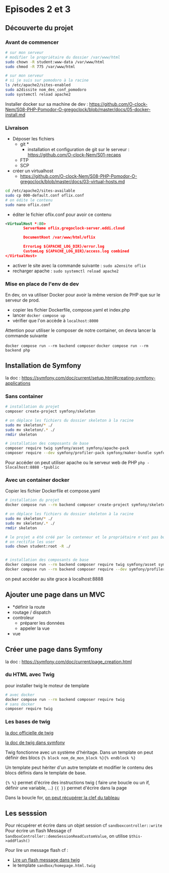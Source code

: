 # Episodes 2 et 3

## Découverte du projet

### Avant de commencer

```bash
# sur mon serveur
# modifier le propriétaire du dossier /var/www/html
sudo chown -R student:www-data /var/www/html
sudo chmod -R 775 /var/www/html
```

```bash
# sur mon serveur
# si je suis sur pomodoro à la racine
ls /etc/apache2/sites-enabled
sudo a2dissite nom_des_conf_pomodoro
sudo systemctl reload apache2
```

Installer docker sur sa machine de dev : https://github.com/O-clock-Nem/S08-PHP-Pomodor-O-gregoclock/blob/master/docs/05-docker-install.md

### Livraison

- Déposer les fichiers
  - git *
    - installation et configuration de git sur le serveur : https://github.com/O-clock-Nem/S01-recaps
  - FTP
  - SCP
- créer un virtualhost
  - https://github.com/O-clock-Nem/S08-PHP-Pomodor-O-gregoclock/blob/master/docs/03-virtual-hosts.md

```bash
cd /etc/apache2/sites-available
sudo cp 000-default.conf oflix.conf
# on édite le contenu
sudo nano oflix.conf
```

- éditer le fichier oflix.conf pour avoir ce contenu

```xml
<VirtualHost *:80>
        ServerName oflix.gregoclock-server.eddi.cloud

        DocumentRoot /var/www/html/oflix

        ErrorLog ${APACHE_LOG_DIR}/error.log
        CustomLog ${APACHE_LOG_DIR}/access.log combined
</VirtualHost>
```

- activer le site avec la commande suivante : `sudo a2ensite oflix`
- recharger apache : `sudo systemctl reload apache2`

### Mise en place de l'env de dev

En dev, on va utiliser Docker pour avoir la même version de PHP que sur le serveur de prod.

- copier les fichier Dockerfile, compose.yaml et index.php
- lancer `docker compose up`
- vérifier que l'on accède à `localhost:8000`

Attention pour utiliser le composer de notre container, on devra lancer la commande suivante

`docker compose run --rm backend composer`
`docker compose run --rm backend php`

## Installation de Symfony

la doc : https://symfony.com/doc/current/setup.html#creating-symfony-applications

### Sans container

```bash
# installation du projet
composer create-project symfony/skeleton

# on déplace les fichiers du dossier skeleton à la racine
sudo mv skeleton/* ./
sudo mv skeleton/.* ./
rmdir skeleton

# installation des composants de base
composer require twig symfony/asset symfony/apache-pack
composer require --dev symfony/profiler-pack symfony/maker-bundle symfony/debug-bundle
```

Pour accéder on peut utiliser apache ou le serveur web de PHP `php -Slocalhost:8888 -tpublic`

### Avec un container docker

Copier les fichier Dockerfile et compose.yaml

```bash
# installation du projet
docker compose run --rm backend composer create-project symfony/skeleton 

# on déplace les fichiers du dossier skeleton à la racine
sudo mv skeleton/* ./
sudo mv skeleton/.* ./
rmdir skeleton

# le projet a été créé par le conteneur et le propriétaire n'est pas bon
# on rectifie les user
sudo chown student:root -R ./


# installation des composants de base
docker compose run --rm backend composer require twig symfony/asset symfony/apache-pack
docker compose run --rm backend composer require --dev symfony/profiler-pack symfony/maker-bundle symfony/debug-bundle
```

on peut accéder au site grace à localhost:8888

## Ajouter une page dans un MVC

- *définir la route
- routage / dispatch
- controleur
  - préparer les données
  - appeler la vue
- vue

## Créer une page dans Symfony

la doc : https://symfony.com/doc/current/page_creation.html

### du HTML avec Twig

pour installer twig le moteur de template

```bash
# avec docker
docker compose run --rm backend composer require twig 
# sans docker
composer require twig
```

### Les bases de twig

[la doc officielle de twig](https://twig.symfony.com/doc/3.x/templates.html#twig-for-template-designers)

[la doc de twig dans symfony](https://symfony.com/doc/current/templates.html)

Twig fonctionne avec un système d'héritage.
Dans un template on peut définir des blocs `{% block nom_de_mon_block %}{% endblock %}`

Un template peut hériter d'un autre template et modifier le contenu des blocs définis dans le template de base.

`{% %}` permet d'écrire des instructions twig ( faire une boucle ou un if, définir une variable, ...)
`{{ }}` permet d'écrire dans la page

Dans la boucle for, [on peut récupérer la clef du tableau](https://twig.symfony.com/doc/3.x/tags/for.html#iterating-over-keys-and-values)

## Les sesssion

Pour récupérer et écrire dans un objet session cf `sandboxcontroller::write`
Pour écrire un flash Message cf `SandboxController::demoSessionReadCustomValue`, on utilise `$this->addFlash()`

Pour lire un message flash cf :

  - [Lire un flash message dans twig](https://symfony.com/doc/current/session.html#flash-messages)
  - le template `sandbox/homepage.html.twig`